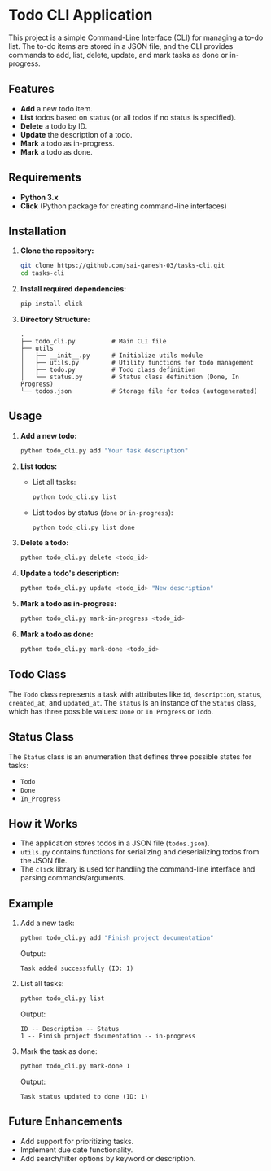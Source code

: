 # Todo CLI Application

This project is a simple Command-Line Interface (CLI) for managing a to-do list. The to-do items are stored in a JSON file, and the CLI provides commands to add, list, delete, update, and mark tasks as done or in-progress.

## Features

- **Add** a new todo item.
- **List** todos based on status (or all todos if no status is specified).
- **Delete** a todo by ID.
- **Update** the description of a todo.
- **Mark** a todo as in-progress.
- **Mark** a todo as done.
  
## Requirements

- **Python 3.x**
- **Click** (Python package for creating command-line interfaces)

## Installation

1. **Clone the repository:**

   ```bash
   git clone https://github.com/sai-ganesh-03/tasks-cli.git
   cd tasks-cli
   ```

2. **Install required dependencies:**

   ```bash
   pip install click
   ```

3. **Directory Structure:**

   ```
   .
   ├── todo_cli.py          # Main CLI file
   ├── utils
   │   ├── __init__.py      # Initialize utils module
   │   ├── utils.py         # Utility functions for todo management
   │   ├── todo.py          # Todo class definition
   │   └── status.py        # Status class definition (Done, In Progress)
   └── todos.json           # Storage file for todos (autogenerated)
   ```

## Usage

1. **Add a new todo:**

   ```bash
   python todo_cli.py add "Your task description"
   ```

2. **List todos:**

   - List all tasks:
     ```bash
     python todo_cli.py list
     ```

   - List todos by status (`done` or `in-progress`):
     ```bash
     python todo_cli.py list done
     ```

3. **Delete a todo:**

   ```bash
   python todo_cli.py delete <todo_id>
   ```

4. **Update a todo's description:**

   ```bash
   python todo_cli.py update <todo_id> "New description"
   ```

5. **Mark a todo as in-progress:**

   ```bash
   python todo_cli.py mark-in-progress <todo_id>
   ```

6. **Mark a todo as done:**

   ```bash
   python todo_cli.py mark-done <todo_id>
   ```

## Todo Class

The `Todo` class represents a task with attributes like `id`, `description`, `status`, `created_at`, and `updated_at`. The `status` is an instance of the `Status` class, which has three possible values: `Done` or `In Progress` or `Todo`.

## Status Class

The `Status` class is an enumeration that defines three possible states for tasks:
- `Todo`
- `Done`
- `In_Progress`

## How it Works

- The application stores todos in a JSON file (`todos.json`).
- `utils.py` contains functions for serializing and deserializing todos from the JSON file.
- The `click` library is used for handling the command-line interface and parsing commands/arguments.

## Example

1. Add a new task:

   ```bash
   python todo_cli.py add "Finish project documentation"
   ```

   Output:
   ```
   Task added successfully (ID: 1)
   ```

2. List all tasks:

   ```bash
   python todo_cli.py list
   ```

   Output:
   ```
   ID -- Description -- Status 
   1 -- Finish project documentation -- in-progress 
   ```

3. Mark the task as done:

   ```bash
   python todo_cli.py mark-done 1
   ```

   Output:
   ```
   Task status updated to done (ID: 1)
   ```

## Future Enhancements

- Add support for prioritizing tasks.
- Implement due date functionality.
- Add search/filter options by keyword or description.
